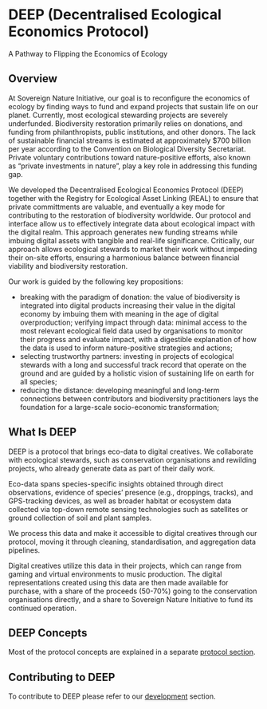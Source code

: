 # DEEP (Decentralised Ecological Economics Protocol)

A Pathway to Flipping the Economics of Ecology

## Overview

At Sovereign Nature Initiative, our goal is to reconfigure the economics of ecology by finding ways to fund and expand projects that sustain life on our planet. Currently, most ecological stewarding projects are severely underfunded. Biodiversity restoration primarily relies on donations, and funding from philanthropists, public institutions, and other donors. The lack of sustainable financial streams is estimated at approximately $700 billion per year according to the Convention on Biological Diversity Secretariat. Private voluntary contributions toward nature-positive efforts, also known as “private investments in nature”, play a key role in addressing this funding gap.

We developed the Decentralised Ecological Economics Protocol (DEEP) together with the Registry for Ecological Asset Linking (REAL) to ensure that private committments are valuable, and eventually a key mode for contributing to the restoration of biodiversity worldwide. Our protocol and interface allow us to effectively integrate data about ecological impact with the digital realm. This approach generates new funding streams while imbuing digital assets with tangible and real-life significance. Critically, our approach allows ecological stewards to market their work without impeding their on-site efforts, ensuring a harmonious balance between financial viability and biodiversity restoration.

Our work is guided by the following key propositions:

- breaking with the paradigm of donation: the value of biodiversity is integrated into digital products increasing their value in the digital economy by imbuing them with meaning in the age of digital overproduction;
  verifying impact through data: minimal access to the most relevant ecological field data used by organisations to monitor their progress and evaluate impact, with a digestible explanation of how the data is used to inform nature-positive strategies and actions;
- selecting trustworthy partners: investing in projects of ecological stewards with a long and successful track record that operate on the ground and are guided by a holistic vision of sustaining life on earth for all species;
- reducing the distance: developing meaningful and long-term connections between contributors and biodiversity practitioners lays the foundation for a large-scale socio-economic transformation;

## What Is DEEP

DEEP is a protocol that brings eco-data to digital creatives. We collaborate with ecological stewards, such as conservation organisations and rewilding projects, who already generate data as part of their daily work.

Eco-data spans species-specific insights obtained through direct observations, evidence of species’ presence (e.g., droppings, tracks), and GPS-tracking devices, as well as broader habitat or ecosystem data collected via top-down remote sensing technologies such as satellites or ground collection of soil and plant samples.

We process this data and make it accessible to digital creatives through our protocol, moving it through cleaning, standardisation, and aggregation data pipelines.

Digital creatives utilize this data in their projects, which can range from gaming and virtual environments to music production. The digital representations created using this data are then made available for purchase, with a share of the proceeds (50-70%) going to the conservation organisations directly, and a share to Sovereign Nature Initiative to fund its continued operation.

## DEEP Concepts

Most of the protocol concepts are explained in a separate [protocol section](deep.md).

## Contributing to DEEP

To contribute to DEEP please refer to our [development](development.md) section.

